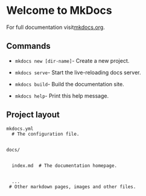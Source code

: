 # Welcome to MkDocs

For full documentation visit[mkdocs.org](https://mkdocs.org/).

## Commands

* `mkdocs new [dir-name]`- Create a new project.

* `mkdocs serve`- Start the live-reloading docs server.

* `mkdocs build`- Build the documentation site.

* `mkdocs help`- Print this help message.

## Project layout

```
mkdocs.yml 
  # The configuration file.


docs/


  index.md  # The documentation homepage.


  ... 
 # Other markdown pages, images and other files.
```



